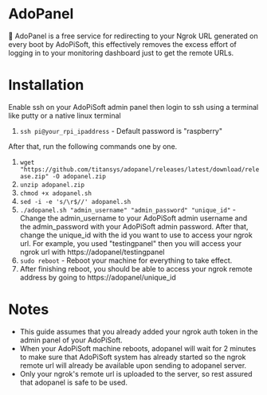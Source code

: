 # AdoPanel

📡 AdoPanel is a free service for redirecting to your Ngrok URL generated on every boot by AdoPiSoft, this effectively removes the excess effort of logging in to your monitoring dashboard just to get the remote URLs.

# Installation

Enable ssh on your AdoPiSoft admin panel then login to ssh using a terminal like putty or a native linux terminal

1. `ssh pi@your_rpi_ipaddress` - Default password is "raspberry"

After that, run the following commands one by one.

1. `wget "https://github.com/titansys/adopanel/releases/latest/download/release.zip" -O adopanel.zip`
2. `unzip adopanel.zip`
3. `chmod +x adopanel.sh`
4. `sed -i -e 's/\r$//' adopanel.sh`
5. `./adopanel.sh "admin_username" "admin_password" "unique_id"` - Change the admin_username to your AdoPiSoft admin username and the admin_password with your AdoPiSoft admin password. After that, change the unique_id with the id you want to use to access your ngrok url. For example, you used "testingpanel" then you will access your ngrok url with https://adopanel/testingpanel
6. `sudo reboot` - Reboot your machine for everything to take effect. 
7. After finishing reboot, you should be able to access your ngrok remote address by going to https://adopanel/unique_id

# Notes

- This guide assumes that you already added your ngrok auth token in the admin panel of your AdoPiSoft.
- When your AdoPiSoft machine reboots, adopanel will wait for 2 minutes to make sure that AdoPiSoft system has already started so the ngrok remote url will already be available upon sending to adopanel server.
- Only your ngrok's remote url is uploaded to the server, so rest assured that adopanel is safe to be used.
